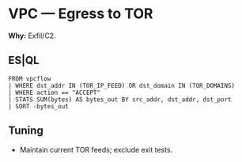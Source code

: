 # VPC — Egress to TOR
**Why:** Exfil/C2.

## ES|QL
```esql
FROM vpcflow
| WHERE dst_addr IN (TOR_IP_FEED) OR dst_domain IN (TOR_DOMAINS)
| WHERE action == "ACCEPT"
| STATS SUM(bytes) AS bytes_out BY src_addr, dst_addr, dst_port
| SORT -bytes_out
```

## Tuning
- Maintain current TOR feeds; exclude exit tests.
